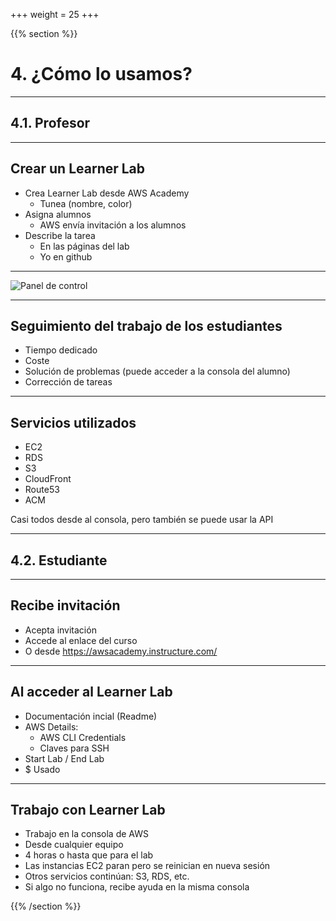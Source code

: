 +++
weight = 25
+++


{{% section %}}
# 4. ¿Cómo lo usamos?

---

## 4.1. Profesor

---
## Crear un **Learner Lab**
* Crea Learner Lab desde AWS Academy
  * Tunea (nombre, color)
* Asigna alumnos
  * AWS envía invitación a los alumnos
* Describe la tarea
  * En las páginas del lab
  * Yo en github

---
![Panel de control](/img/panel_control.png)

---
## Seguimiento del trabajo de los estudiantes
* Tiempo dedicado
* Coste
* Solución de problemas (puede acceder a la consola del alumno)
* Corrección de tareas

---
## Servicios utilizados
* EC2
* RDS
* S3
* CloudFront
* Route53
* ACM

Casi todos desde al consola, pero también se puede usar la API

---
## 4.2. Estudiante

---
## Recibe invitación

* Acepta invitación
* Accede al enlace del curso
* O desde https://awsacademy.instructure.com/

---
## Al acceder al **Learner Lab**
* Documentación incial (Readme)
* AWS Details: 
  * AWS CLI Credentials
  * Claves para SSH
* Start Lab / End Lab
* $ Usado

---
## Trabajo con **Learner Lab**
* Trabajo en la consola de AWS
* Desde cualquier equipo
* 4 horas o hasta que para el lab
* Las instancias EC2 paran pero se reinician en nueva sesión
* Otros servicios continúan: S3, RDS, etc.
* Si algo no funciona, recibe ayuda en la misma consola

{{% /section %}}

